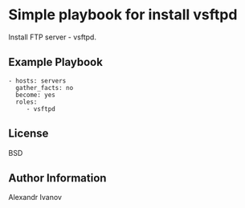 Simple playbook for install vsftpd
=========

Install FTP server - vsftpd.

Example Playbook
----------------

    - hosts: servers
      gather_facts: no
      become: yes
      roles:
         - vsftpd 

License
-------

BSD

Author Information
------------------

Alexandr Ivanov
